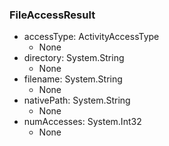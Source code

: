 ### FileAccessResult
- accessType: ActivityAccessType
  - None
- directory: System.String
  - None
- filename: System.String
  - None
- nativePath: System.String
  - None
- numAccesses: System.Int32
  - None

